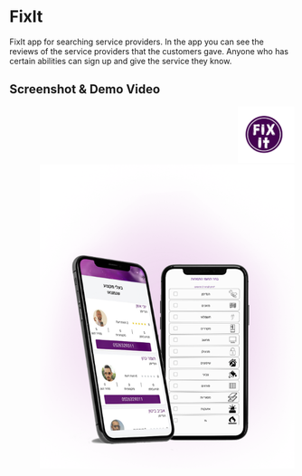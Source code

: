 # FixIt

FixIt app for searching service providers.
In the app you can see the reviews of the service providers that the customers gave.
Anyone who has certain abilities can sign up and give the service they know.


Screenshot & Demo Video
-----------------------
<a style="float:right" href="http://screencast.com/t/FlWlTPS8XKrI" target="_blank">
  <img alt="FixIt Demo Video" src="https://github.com/mor0981/FixIt/blob/master/logo.png" width="100" height="100" display: block;
  margin-left: auto;
  margin-right: auto; />
</a>
<a style="float:right" href="http://screencast.com/t/FlWlTPS8XKrI" target="_blank">
  <img alt="FixIt Demo Video" src="https://github.com/mor0981/FixIt/blob/master/fixit.png" width="450" height="537" display: block;
  margin-left: auto;
  margin-right: auto; />
</a>
